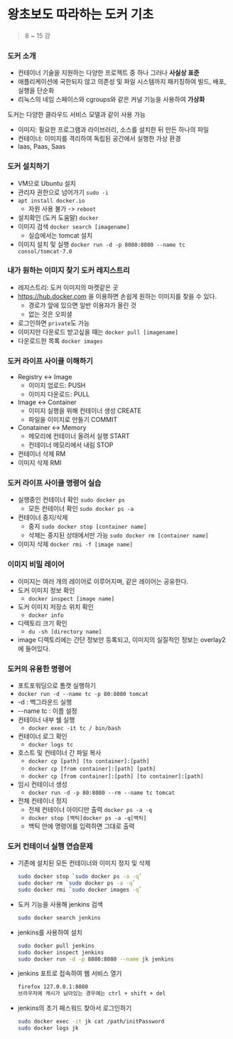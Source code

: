 # 왕초보도 따라하는 도커 기초

> 8 ~ 15 강



### 도커 소개

- 컨테이너 기술을 지원하는 다양한 프로젝트 중 하나 그러나 **사실상 표준**
- 애플리케이션에 국한되지 않고 의존성 및 파일 시스템까지 패키징하여 빌드, 배포, 실행을 단순화
- 리눅스의 네임 스페이스와 cgroups와 같은 커널 기능을 사용하여 **가상화**



도커는 다양한 클라우드 서비스 모델과 같이 사용 가능

- 이미지: 필요한 프로그램과 라이브러리, 소스를 설치한 뒤 만든 하나의 파일
- 컨테이너: 이미지를 격리하여 독립된 공간에서 실행한 가상 환경
- Iaas, Paas, Saas



### 도커 설치하기

- VM으로 Ubuntu 설치
- 관리자 권한으로 넘어가기 `sudo -i`
- `apt install docker.io`
  - 자원 사용 불가 -> `reboot`
- 설치확인 (도커 도움말) `docker`
- 이미지 검색 `docker search [imagename]`
  - 실습에서는 tomcat 설치
- 이미지 설치 및 실행 `docker run -d -p 8080:8080 --name tc consol/tomcat-7.0`



### 내가 원하는 이미지 찾기 도커 레지스트리

- 레지스트리: 도커 이미지의 마켓같은 곳
- https://hub.docker.com 을 이용하면 손쉽게 원하는 이미지를 찾을 수 있다.
  - 경로가 앞에 있으면 일반 이용자가 올린 것
  - 없는 것은 오피셜
- 로그인하면 `private`도 가능
- 이미지만 다운로드 받고싶을 때는 `docker pull [imagename]`
- 다운로드한 목록 `docker images`



### 도커 라이프 사이클 이해하기

- Registry <-> Image
  - 이미지 업로드: PUSH
  - 이미지 다운로드: PULL
- Image <-> Container
  - 이미지 실행을 위해 컨테이너 생성 CREATE
  - 파일을 이미지로 만들기 COMMIT
- Conatainer <-> Memory
  - 메모리에 컨테이너 올려서 실행 START
  - 컨테이너 메모리에서 내림 STOP
- 컨테이너 삭제 RM
- 이미지 삭제 RMI



### 도커 라이프 사이클 명령어 실습

- 실행중인 컨테이너 확인 `sudo docker ps`
  - 모든 컨테이너 확인 `sudo docker ps -a`
- 컨테이너 중지/삭제
  - 중지 `sudo docker stop [container name]`
  - 삭제는 중지된 상태에서만 가능 `sudo docker rm [container name]`
- 이미지 삭제 `docker rmi -f [image name]`



### 이미지 비밀 레이어

- 이미지는 여러 개의 레이어로 이루어지며, 같은 레이어는 공유한다.
- 도커 이미지 정보 확인
  - `docker inspect [image name]`
- 도커 이미지 저장소 위치 확인
  - `docker info`
- 디렉토리 크기 확인
  - `du -sh [directory name]`
- image 디렉토리에는 간단 정보만 등록되고, 이미지의 실질적인 정보는 overlay2에 들어있다.



### 도커의 유용한 명령어

-  포트포워딩으로 톰캣 실행하기
  - `docker run -d --name tc -p 80:8080 tomcat`
  - -d : 백그라운드 실행
  - --name tc : 이름 설정
- 컨테이너 내부 쉘 실행
  - `docker exec -it tc / bin/bash`
- 컨테이너 로그 확인
  - `docker logs tc`
- 호스트 및 컨테이너 간 파일 복사
  - `docker cp [path] [to container]:[path]`
  - `docker cp [from container]:[path] [path]`
  - `docker cp [from container]:[path] [to container]:[path]`
- 임시 컨테이너 생성
  - `docker run -d -p 80:8080 --rm --name tc tomcat`
- 전체 컨테이너 정지
  - 전체 컨테이너 아이디만 출력 `docker ps -a -q`
  - `docker stop [백틱]docker ps -a -q[백틱]`
  - 백틱 안에 명령어를 입력하면 그대로 출력



### 도커 컨테이너 실행 연습문제

- 기존에 설치된 모든 컨테이너와 이미지 정지 및 삭제

  ```bash
  sudo docker stop `sudo docker ps -a -q`
  sudo docker rm `sudo docker ps -a -q`
  sudo docker rmi `sudo docker images -q`
  ```

- 도커 기능을 사용해 jenkins 검색

  ```bash
  sudo docker search jenkins
  ```

- jenkins를 사용하여 설치

  ```bash
  sudo docker pull jenkins
  sudo docker inspect jenkins
  sudo docker run -d -p 8080:8080 --name jk jenkins
  ```

- jenkins 포트로 접속하여 웹 서비스 열기

  ```bash
  firefox 127.0.0.1:8080
  브라우저에 캐시가 남아있는 경우에는 ctrl + shift + del
  ```

- jenkins의 초기 패스워드 찾아서 로그인하기

  ```bash
  sudo docker exec -it jk cat /path/initPassword
  sudo docker logs jk
  ```

  